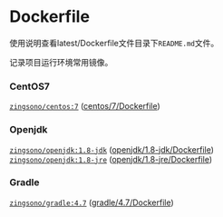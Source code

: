 Dockerfile
====

使用说明查看latest/Dockerfile文件目录下`README.md`文件。  

记录项目运行环境常用镜像。

### CentOS7
[`zingsono/centos:7`](https://hub.docker.com/r/zingsono/centos)   ([centos/7/Dockerfile](https://github.com/zingsono/Docker/tree/master/zingsono/centos/7/Dockerfile))    


### Openjdk
    
[`zingsono/openjdk:1.8-jdk`](https://hub.docker.com/r/zingsono/openjdk)     ([openjdk/1.8-jdk/Dockerfile](https://github.com/zingsono/Docker/tree/master/zingsono/openjdk/1.8-jdk/Dockerfile))     
[`zingsono/openjdk:1.8-jre`](https://hub.docker.com/r/zingsono/openjdk)     ([openjdk/1.8-jre/Dockerfile](https://github.com/zingsono/Docker/tree/master/zingsono/openjdk/1.8-jre/Dockerfile))    

### Gradle

[`zingsono/gradle:4.7`](https://hub.docker.com/r/zingsono/gradle)     ([gradle/4.7/Dockerfile](https://github.com/zingsono/Docker/tree/master/zingsono/gradle/4.7/Dockerfile))    


